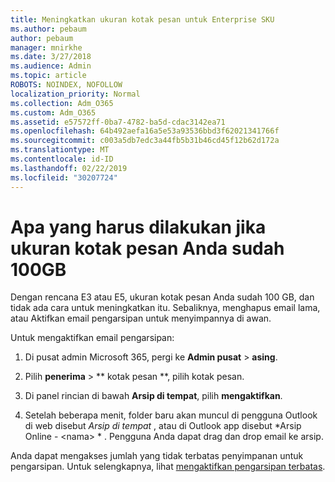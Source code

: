 ```yaml
---
title: Meningkatkan ukuran kotak pesan untuk Enterprise SKU
ms.author: pebaum
author: pebaum
manager: mnirkhe
ms.date: 3/27/2018
ms.audience: Admin
ms.topic: article
ROBOTS: NOINDEX, NOFOLLOW
localization_priority: Normal
ms.collection: Adm_O365
ms.custom: Adm_O365
ms.assetid: e57572ff-0ba7-4782-ba5d-cdac3142ea71
ms.openlocfilehash: 64b492aefa16a5e53a93536bbd3f62021341766f
ms.sourcegitcommit: c003a5db7edc3a44fb5b31b46cd45f12b62d172a
ms.translationtype: MT
ms.contentlocale: id-ID
ms.lasthandoff: 02/22/2019
ms.locfileid: "30207724"
---
```

# <a name="what-to-do-if-your-mailbox-size-is-already-100gb"></a>Apa yang harus dilakukan jika ukuran kotak pesan Anda sudah 100GB

Dengan rencana E3 atau E5, ukuran kotak pesan Anda sudah 100 GB, dan tidak ada cara untuk meningkatkan itu. Sebaliknya, menghapus email lama, atau Aktifkan email pengarsipan untuk menyimpannya di awan. 
  
Untuk mengaktifkan email pengarsipan:
  
1. Di pusat admin Microsoft 365, pergi ke **Admin pusat** \> **asing**. 
    
2. Pilih **penerima** \> ** kotak pesan **, pilih kotak pesan. 
    
3. Di panel rincian di bawah **Arsip di tempat**, pilih **mengaktifkan**. 
    
4. Setelah beberapa menit, folder baru akan muncul di pengguna Outlook di web disebut *Arsip di tempat* , atau di Outlook app disebut *Arsip Online - \<nama\> * . Pengguna Anda dapat drag dan drop email ke arsip. 
    
Anda dapat mengakses jumlah yang tidak terbatas penyimpanan untuk pengarsipan. Untuk selengkapnya, lihat [mengaktifkan pengarsipan terbatas](https://support.office.com/article/enable-unlimited-archiving-in-office-365-admin-help-e2a789f2-9962-4960-9fd4-a00aa063559e).
  

